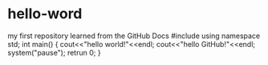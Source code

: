 # hello-word
my first repository learned from the GitHub Docs
#include<iostream>
using namespace std;
int main()
{
  cout<<"hello world!"<<endl;
  cout<<"hello GitHub!"<<endl;
  system("pause");
  retrun 0;
}
